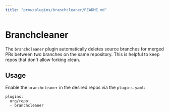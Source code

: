 ```yaml
---
title: "prow/plugins/branchcleaner/README.md"
---
```


# Branchcleaner

The `branchcleaner` plugin automatically deletes source branches for merged PRs between two branches
on the same repository. This is helpful to keep repos that don't allow forking clean.

## Usage

Enable the `branchcleaner` in the desired repos via the `plugins.yaml`:

```
plugins:
  org/repo:
  - branchcleaner
```
